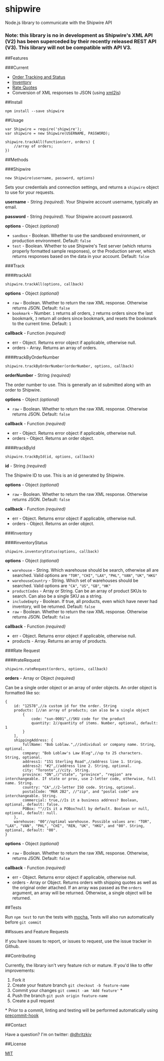 shipwire
=============

Node.js library to communicate with the Shipwire API

### Note: this library is no in development as Shipwire's XML API (V2) has been superceded by their recently released REST API (V3). This library will not be compatible with API V3.

##Features

###Current

- [Order Tracking and Status](#track)
- [Inventory](#inventory)
- [Rate Quotes](#rate-request)
- Conversion of XML responses to JSON (using [xml2js](https://github.com/Leonidas-from-XIV/node-xml2js))


##Install

	npm install --save shipwire

##Usage

	var Shipwire = require('shipwire');
	var shipwire = new Shipwire(USERNAME, PASSWORD);

	shipwire.trackAll(function(err, orders) {
		//array of orders;
	})

##Methods

###Shipwire

	new Shipwire(username, password, options)

Sets your credentials and connection settings, and returns a `shipwire` object to use for your requests.

**username** - String *(required)*.
Your Shipwire account username, typically an email.

**password** - String *(required)*.
Your Shipwire account password.

**options** - Object *(optional)*

- `sandbox` - Boolean. Whether to use the sandboxed environment, or production environment. Default: `false`
- `test` - Boolean. Whether to use Shipwire's Test server (which returns properly formatted sample responses), or the Production server, which returns responses based on the data in your account. Default: `false`

###Track

####trackAll

	shipwire.trackAll(options, callback)

**options** - Object *(optional)*

- `raw` - Boolean. Whether to return the raw XML response. Otherwise returns JSON. Default: `false`
- `bookmark` - Number. `1` returns all orders, `2` returns orders since the last bookmark, `3` return all orders since bookmark, and resets the bookmark to the current time. Default: `1`

**callback** - Function *(required)*

- err - Object. Returns error object if applicable, otherwise null.
- orders - Array. Returns an array of orders.


####trackByOrderNumber

	shipwire.trackByOrderNumber(orderNumber, options, callback)

**orderNumber** - String *(required)*

The order number to use. This is generally an id submitted along with an order to Shipwire.

**options** - Object *(optional)*

- `raw` - Boolean. Whether to return the raw XML response. Otherwise returns JSON. Default: `false`

**callback** - Function *(required)*

- err - Object. Returns error object if applicable, otherwise null.
- orders - Object. Returns an order object.


####trackById

	shipwire.trackById(id, options, callback)

**id** - String *(required)*

The Shipwire ID to use. This is an id generated by Shipwire.

**options** - Object *(optional)*

- `raw` - Boolean. Whether to return the raw XML response. Otherwise returns JSON. Default: `false`

**callback** - Function *(required)*

- err - Object. Returns error object if applicable, otherwise null.
- orders - Object. Returns an order object.


###Inventory

####inventoryStatus

	shipwire.inventoryStatus(options, callback)

**options** - Object *(optional)*

- `warehouse` - String. Which warehouse should be search, otherwise all are searched. Valid options are `"TOR"`, `"CHI"`, `"LAX"`, `"PHL"`, `"VAN"`, `"UK"`, `"HKG"`
- `warehouseCountry` - String. Which set of warehouses should be searched. Valid options are `"CA"`, `"US"`, `"GB"`, `"HK"`
- `productCodes` - Array or String. Can be an array of product SKUs to search. Can also be a single SKU as a string.
- `includeEmpty` - Boolean. If true, all products, even which have never had inventory, will be returned. Default: `false`
- `raw` - Boolean. Whether to return the raw XML response. Otherwise returns JSON. Default: `false`

**callback** - Function *(required)*

- err - Object. Returns error object if applicable, otherwise null.
- products - Array. Returns an array of products.


###Rate Request

####rateRequest

	shipwire.rateRequest(orders, options, callback)

**orders** - Array or Object *(required)*

Can be a single order object or an array of order objects. An order object is formatted like so:

	{
		id: "12578",//a custom id for the order. String
		products: [//an array of products; can also be a single object
			{
				code: "sun-0001",//SKU code for the product
				quantity: 2//quantity of items. Number, optional, default: 1
			}
		],
		shippingAddress: {
			fullName: "Bob Loblaw.",//individual or company name. String, optional.
			company: "Bob Loblaw's Law Blog",//up to 25 characters. String, optional.
			address1: "151 Sterling Road",//address line 1. String.
			address2: "#2",//address line 2. String, optional.
			city: "Toronto",//city. String.
			province: "ON",//"state", "province", "region" are interchangeable. If state or prov, use 2-letter code, otherwise, full name. String.
			country: "CA",//2-letter ISO code. String, optional.
			postalCode: "M6R 2B2", //"zip", and "postal code" are interchangeable. String.
			commercial: true,//Is it a business address? Boolean, optional, default: false.
			POBox: ""//Is it a POBox?null by default. Boolean or null, optional, default: null.
		},
		warehouse: "00"//optimal warehouse. Possible values are: "TOR", "LAX", "VAN", "PHL", "CHI", "REN, "UK", "HKG", and "00". String, optional, default: "00".
	}

**options** - Object *(optional)*

- `raw` - Boolean. Whether to return the raw XML response. Otherwise, returns JSON. Default: `false`

**callback** - Function *(required)*

- err - Object. Returns error object if applicable, otherwise null.
- orders - Array or Object. Returns orders with shipping quotes as well as the original order attached. If an array was passed as the `orders` argument, an array will be returned. Otherwise, a single object will be returned.


##Tests

Run `npm test` to run the tests with [mocha.](https://github.com/visionmedia/mocha)
Tests will also run automatically before `git commit`

##Issues and Feature Requests

If you have issues to report, or issues to request, use the issue tracker in Github.

##Contributing

Currently, the library isn't very feature rich or mature. If you'd like to offer improvements:

1. Fork it
2. Create your feature branch `git checkout -b feature-name`
3. Commit your changes `git commit -am 'Add feature'` \*
4. Push the branch `git push origin feature-name`
5. Create a pull request

\* Prior to a commit, linting and testing will be performed automatically using [precommit-hook](https://github.com/nlf/precommit-hook)


##Contact

Have a question? I'm on twitter: [@dhritzkiv](https://twitter.com/dhritzkiv)


##License

[MIT](License)
